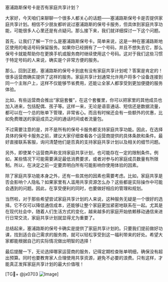 塞浦路斯保号卡是否有家庭共享计划？

大家好，今天咱们来聊聊一个很多人都关心的话题——塞浦路斯保号卡是否提供家庭共享计划。相信不少朋友都听说过塞浦路斯的保号卡服务，但具体到家庭共享功能，可能很多人心里还是有点疑问。那么接下来，我们就详细探讨一下这个问题。

首先，让我们了解一下什么是塞浦路斯保号卡。简单来说，这是一种在塞浦路斯地区使用的电话号码保留服务。如果你已经拥有了一个号码，并且不想失去它，那么保号卡就能帮助你在更换手机或服务商时继续使用这个号码。这对于我们这些习惯于特定号码的人来说，确实是个非常方便的服务。

那么，回到正题，塞浦路斯的保号卡到底有没有家庭共享计划呢？答案是肯定的！很多运营商确实提供了这样的服务。家庭共享计划通常允许用户将多个设备连接到同一个主账户上，这样不仅能够节省费用，还能让全家人都享受到更加便捷的服务体验。

比如，有些运营商会推出“家庭套餐”，在这个套餐里，你可以把家里的其他成员也加入进来，包括配偶、孩子等。这样一来，无论是语音通话、短信还是数据流量，都可以在一个总的账单下管理，非常省心。而且有时候还会有一些额外的优惠，比如免费赠送的家庭成员之间的通话时间或者流量包。

不过需要注意的是，并不是所有的保号卡服务都支持家庭共享功能。因此，在选择具体的保号卡服务之前，建议大家仔细查看各个运营商提供的具体条款和条件。最好直接联系客服，询问清楚他们是否真的支持家庭共享计划以及相关的细节问题。

另外，即使某个运营商声称支持家庭共享计划，也可能存在一定的限制条件。例如，某些情况下可能需要满足最低消费要求，或者对参与的家庭成员数量有所限制。所以，在决定之前一定要弄明白所有可能影响你使用体验的因素。

除了家庭共享功能本身之外，还有一些其他的因素也需要考虑。比如，家庭共享是否会影响个人隐私？如果家里有人滥用共享资源怎么办？这些都是实际操作中可能会遇到的问题。因此，在享受便利的同时，也要做好相应的管理和规划。

当然啦，对于那些希望尝试家庭共享计划的人来说，这种服务无疑是一个很好的选择。它不仅可以降低通信成本，还能够让整个家庭更加紧密地联系在一起。尤其是在现代社会中，随着人们生活方式的变化，越来越多的家庭开始依赖移动通信来进行日常交流，家庭共享计划就显得尤为重要了。

总结起来，塞浦路斯的保号卡确实是提供了家庭共享计划的。只要我们提前做好功课，找到适合自己需求的服务商，就可以轻松享受到这一福利带来的好处。希望大家都能根据自己的实际情况做出明智的选择！

最后提醒一下，无论选择哪家运营商的服务，记得定期检查账单明细，确保没有超出预算。同时也要教育家人合理使用共享资源，避免不必要的浪费。只有这样，才能真正发挥家庭共享计划的最大价值哦！

[TG💪+ @jx0703 ![Image](https://github.com/user-attachments/assets/dbca1d08-cadb-493c-b0ec-ad6f7a83f270)]
